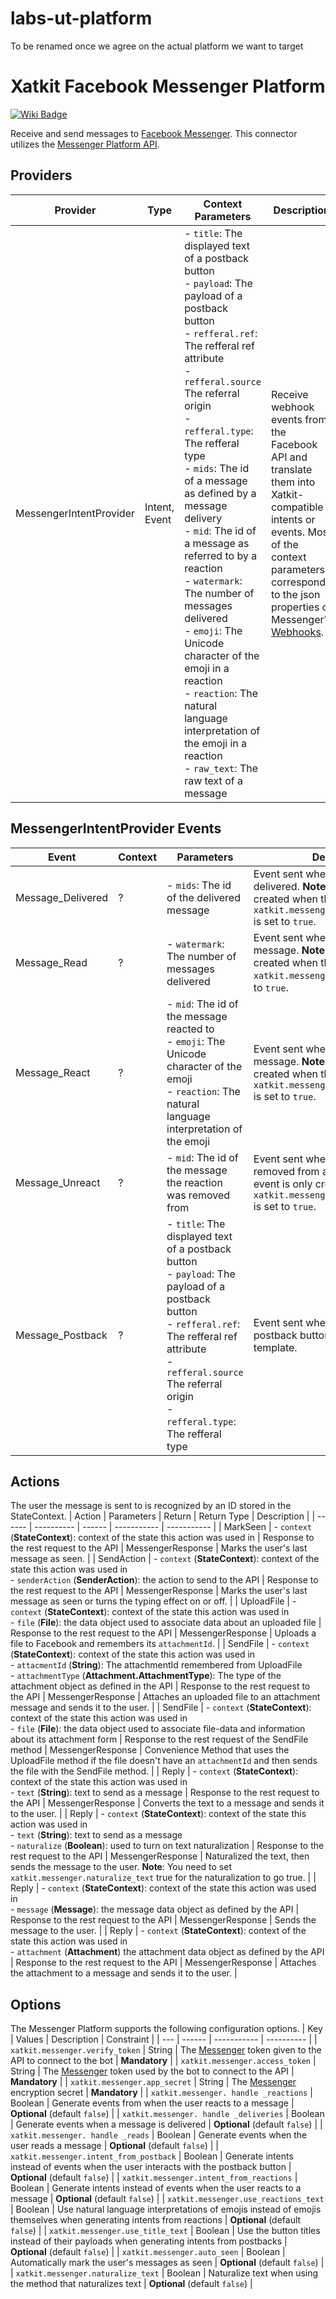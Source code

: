 # labs-ut-platform
To be renamed once we agree on the actual platform we want to target

Xatkit Facebook Messenger Platform
=====

[![Wiki Badge](https://img.shields.io/badge/doc-wiki-blue)](https://github.com/xatkit-bot-platform/xatkit-facebook-messenger-platform/wiki)

Receive and send messages to [Facebook Messenger](https://www.messenger.com/).
This connector utilizes the [Messenger Platform API](https://developers.facebook.com/docs/messenger-platform).

## Providers

| Provider | Type | Context Parameters | Description |
| -------- | ---- | ------------------ | ----------- |
| MessengerIntentProvider | Intent, Event | - `title`: The displayed text of a postback button<br/> - `payload`: The payload of a postback button<br/> - `refferal.ref`: The refferal ref attribute<br/> - `refferal.source` The referral origin<br/> - `refferal.type`: The refferal type<br/> - `mids`: The id of a message as defined by a message delivery<br/> - `mid`: The id of a message as referred to by a reaction<br/> - `watermark`: The number of messages delivered<br/> - `emoji`: The Unicode character of the emoji in a reaction<br/> - `reaction`: The natural language interpretation of the emoji in a reaction<br/> - `raw_text`: The raw text of a message | Receive webhook events from the Facebook API and translate them into Xatkit-compatible intents or events. Most of the context parameters correspond to the json properties of Messenger's [Webhooks](https://developers.facebook.com/docs/messenger-platform/webhook). |

## MessengerIntentProvider Events

| Event | Context | Parameters | Description |
| ----- | ------- | ---------- | ----------- |
| Message_Delivered | ? | - `mids`: The id of the delivered message | Event sent when a message is delivered. **Note**: this event is only created when the `xatkit.messenger_handle_deliveries` is set to `true`. |
| Message_Read | ? | - `watermark`: The number of messages delivered | Event sent when the user sees a message. **Note**: this event is only created when the `xatkit.messenger_handle_read` is set to `true`. |
| Message_React | ? | - `mid`: The id of the message reacted to<br/> - `emoji`: The Unicode character of the emoji<br/> - `reaction`: The natural language interpretation of the emoji | Event sent when the user reacts to a message. **Note**: this event is only created when the `xatkit.messenger_handle_reactions` is set to `true`. |
| Message_Unreact | ? | - `mid`: The id of the message the reaction was removed from | Event sent when a reaction is removed from a message. **Note**: this event is only created when the `xatkit.messenger_handle_reactions` is set to `true`. |
| Message_Postback | ? | - `title`: The displayed text of a postback button<br/> - `payload`: The payload of a postback button<br/> - `refferal.ref`: The refferal ref attribute<br/> - `refferal.source` The referral origin<br/> - `refferal.type`: The refferal type | Event sent when the user click on a postback button in a button template. |

## Actions

The user the message is sent to is recognized by an ID stored in the StateContext.
| Action | Parameters | Return | Return Type | Description |
| ------ | ---------- | ------ | ----------- | ----------- |
| MarkSeen | - `context` (**StateContext**): context of the state this action was used in | Response to the rest request to the API | MessengerResponse | Marks the user's last message as seen. |
| SendAction | - `context` (**StateContext**): context of the state this action was used in<br/> - `senderAction` (**SenderAction**): the action to send to the API | Response to the rest request to the API | MessengerResponse | Marks the user's last message as seen or turns the typing effect on or off. |
| UploadFile | - `context` (**StateContext**): context of the state this action was used in<br/> - `file` (**File**): the data object used to associate data about an uploaded file | Response to the rest request to the API | MessengerResponse | Uploads a file to Facebook and remembers its `attachmentId`. |
| SendFile | - `context` (**StateContext**): context of the state this action was used in<br/> - `attacmentId` (**String**): The attachmentId remembered from UploadFile<br/> - `attachmentType` (**Attachment.AttachmentType**): The type of the attachment object as defined in the API | Response to the rest request to the API | MessengerResponse | Attaches an uploaded file to an attachment message and sends it to the user. |
| SendFile | - `context` (**StateContext**): context of the state this action was used in<br/> - `file` (**File**): the data object used to associate file-data and information about its attachment form | Response to the rest request of the SendFile method | MessengerResponse | Convenience Method that uses the UploadFile method if the file doesn't have an `attachmentId` and then sends the file with the SendFile method. |
| Reply | - `context` (**StateContext**): context of the state this action was used in<br/> - `text` (**String**): text to send as a message | Response to the rest request to the API | MessengerResponse | Converts the text to a message and sends it to the user. |
| Reply | - `context` (**StateContext**): context of the state this action was used in<br/> - `text` (**String**): text to send as a message<br/> - `naturalize` (**Boolean**): used to turn on text naturalization | Response to the rest request to the API | MessengerResponse | Naturalized the text, then sends the message to the user. **Note**: You need to set `xatkit.messenger.naturalize_text` true for the naturalization to go true. |
| Reply | - `context` (**StateContext**): context of the state this action was used in<br/> - `message` (**Message**): the message data object as defined by the API | Response to the rest request to the API | MessengerResponse | Sends the message to the user. |
| Reply | - `context` (**StateContext**): context of the state this action was used in<br/> - `attachment` (**Attachment**) the attachment data object as defined by the API | Response to the rest request to the API | MessengerResponse | Attaches the attachment to a message and sends it to the user. |

## Options

The Messenger Platform supports the following configuration options.
| Key | Values | Description | Constraint |
| --- | ------ | ----------- | ---------- |
| `xatkit.messenger.verify_token` | String | The [Messenger](https://developers.facebook.com/docs/messenger-platform/getting-started/app-setup) token given to the API to connect to the bot | **Mandatory** |
| `xatkit.messenger.access_token` | String | The [Messenger](https://developers.facebook.com/docs/facebook-login/access-tokens/?locale=en_US) token used by the bot to connect to the API | **Mandatory** |
| `xatkit.messenger.app_secret` | String | The [Messenger](https://developers.facebook.com/docs/facebook-login/security/) encryption secret | **Mandatory** |
| `xatkit.messenger. handle _reactions` | Boolean | Generate events from when the user reacts to a message | **Optional** (default `false`) |
| `xatkit.messenger. handle _deliveries` | Boolean | Generate events when a message is delivered | **Optional** (default `false`) |
| `xatkit.messenger. handle _reads` | Boolean | Generate events when the user reads a message | **Optional** (default `false`) |
| `xatkit.messenger.intent_from_postback` | Boolean | Generate intents instead of events when the user interacts with the postback button | **Optional** (default `false`) |
| `xatkit.messenger.intent_from_reactions` | Boolean | Generate intents instead of events when the user reacts to a message |  **Optional** (default `false`) |
| `xatkit.messenger.use_reactions_text` | Boolean | Use natural language interpretations of emojis instead of emojis themselves when generating intents from reactions | **Optional** (default `false`) |
| `xatkit.messenger.use_title_text` | Boolean | Use the button titles instead of their payloads when generating intents from postbacks | **Optional** (default `false`) |
| `xatkit.messenger.auto_seen` | Boolean |  Automatically mark the user's messages as seen | **Optional** (default `false`) |
| `xatkit.messenger.naturalize_text` | Boolean | Naturalize text when using the method that naturalizes text | **Optional** (default `false`) |
